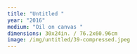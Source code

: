 ```yaml
---
title: "Untitled "
year: "2016"
medium: "Oil on canvas "
dimensions: 30x24in. / 76.2x60.96cm
image: /img/untitled/39-compressed.jpeg
---
```




